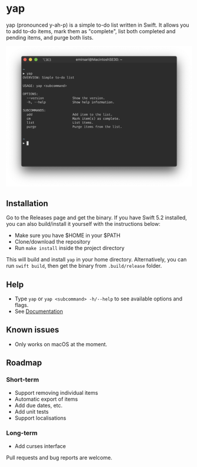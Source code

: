 # yap

yap (pronounced y-ah-p) is a simple to-do list written in Swift. It allows you to add to-do 
items, mark them as "complete", list both completed and pending items, and purge both 
lists.

![Main](.github/main.png)

## Installation

Go to the Releases page and get the binary. If you have Swift 5.2 installed, you can also
build/install it yourself with the instructions below:

* Make sure you have $HOME in your $PATH
* Clone/download the repository
* Run `make install` inside the project directory

This will build and install `yap` in your home directory. Alternatively, you can run
`swift build`, then get the binary from `.build/release` folder.

## Help

* Type `yap` or `yap <subcommand> -h/--help` to see available options and flags.
* See [Documentation](Documentation.md)

## Known issues

* Only works on macOS at the moment.

## Roadmap

### Short-term

* Support removing individual items
* Automatic export of items
* Add due dates, etc.
* Add unit tests
* Support localisations

### Long-term

* Add curses interface

Pull requests and bug reports are welcome.
